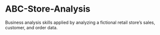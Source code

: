 # ABC-Store-Analysis
Business analysis skills applied by analyzing a fictional retail store’s sales, customer, and order data.
